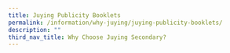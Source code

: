 ```yaml
---
title: Juying Publicity Booklets
permalink: /information/why-juying/juying-publicity-booklets/
description: ""
third_nav_title: Why Choose Juying Secondary?
---
```


